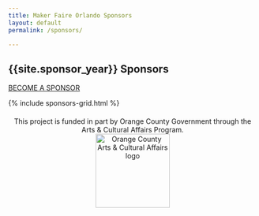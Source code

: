 ```yaml
---
title: Maker Faire Orlando Sponsors
layout: default
permalink: /sponsors/

---
```

<div class="container sponsors-landing">

  <div class="row padbottom">
    <div class="col-xs-12">
      <h2 class="pull-left">{{site.sponsor_year}} Sponsors</h2>
      <a class="sponsors-btn-top" href="/become-a-sponsor/">BECOME A SPONSOR</a>
    </div>
  </div>


  {% include sponsors-grid.html %}

  <div class="row spnosors-row">
    <p style="margin-top: 20px;text-align: center">This project is funded in part by Orange County Government through the Arts &amp; Cultural Affairs Program.<br>
    <img class="alignnone size-full wp-image-25608" src="{{ 'assets/images/site-branding/leaper_150x150.jpg' | relative_url }}" alt="Orange County Arts & Cultural Affairs logo" width="150" height="150">
    </p>
  </div>

</div>
